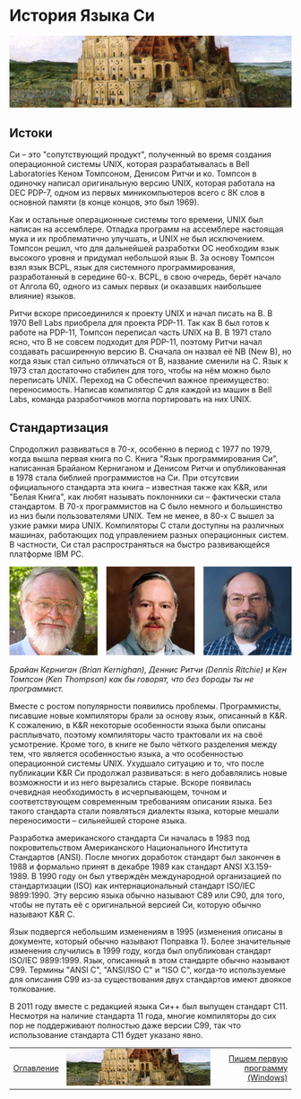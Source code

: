 # История Языка Си

![01](/LearnCinfo/Pictures/02_01.PNG)

## Истоки

Си – это "сопутствующий продукт", полученный во время создания операционной системы UNIX, которая разрабатывалась в Bell Laboratories Кеном Томпсоном, Денисом Ритчи и ко. Томпсон в одиночку написал оригинальную версию UNIX, которая работала на DEC PDP-7, одном из первых миникомпьютеров всего с 8К слов в основной памяти (в конце концов, это был 1969).

Как и остальные операционные системы того времени, UNIX был написан на ассемблере. Отладка программ на ассемблере настоящая мука и их проблематично улучшать, и UNIX не был исключением. Томпсон решил, что для дальнейшей разработки ОС необходим язык высокого уровня и придумал небольшой язык B. За основу Томпсон взял язык BCPL, язык для системного программирования, разработанный в середине 60-х. BCPL, в свою очередь, берёт начало от Алгола 60, одного из самых первых (и оказавших наибольшее влияние) языков.

Ритчи вскоре присоединился к проекту UNIX и начал писать на B. В 1970 Bell Labs приобрела для проекта PDP-11. Так как B был готов к работе на PDP-11, Томпсон переписал часть UNIX на B. В 1971 стало ясно, что B не совсем подходит для PDP-11, поэтому Ритчи начал создавать расширенную версию B. Сначала он назвал её NB (New B), но когда язык стал сильно отличаться от B, название сменили на C. Язык к 1973 стал достаточно стабилен для того, чтобы на нём можно было переписать UNIX. Переход на C обеспечил важное преимущество: переносимость. Написав компилятор C для каждой из машин в Bell Labs, команда разработчиков могла портировать на них UNIX.

## Стандартизация

Cпродолжил развиваться в 70-х, особенно в период с 1977 по 1979, когда вышла первая книга по C. Книга "Язык программирования Си", написанная Брайаном Керниганом и Денисом Ритчи и опубликованная в 1978 стала библией программистов на Си. При отсутсвии официального стандарта эта книга – известная также как K&R, или "Белая Книга", как любят называть поклонники си – фактически стала стандартом. В 70-х программистов на C было немного и большинство из низ были пользователями UNIX. Тем не менее, в 80-х C вышел за узкие рамки мира UNIX. Компиляторы C стали доступны на различных машинах, работающих под управлением разных операционных систем. В частности, Си стал распространяться на быстро развивающейся платформе IBM PC.

![01](/LearnCinfo/Pictures/02_02.jpg)

_Брайан Керниган (Brian Kernighan), Деннис Ритчи (Dennis Ritchie) и Кен Томпсон (Ken Thompson) как бы говорят, что без бороды ты не программист._

Вместе с ростом популярности появились проблемы. Программисты, писавшие новые компиляторы брали за основу язык, описанный в K&R. К сожалению, в K&R некоторые особенности языка были описаны расплывчато, поэтому компиляторы часто трактовали их на своё усмотрение. Кроме того, в книге не было чёткого разделения между тем, что является особенностью языка, а что особенностью операционной системы UNIX. Ухудшало ситуацию и то, что после публикации K&R Си продолжал развиваться: в него добавлялись новые возможности и из него вырезались старые. Вскоре появилась очевидная необходимость в исчерпывающем, точном и соответствующем современным требованиям описании языка. Без такого стандарта стали появляться диалекты языка, которые мешали переносимости – сильнейшей стороне языка.

Разработка американского стандарта Си началась в 1983 под покровительством Американского Национального Института Стандартов (ANSI). После многих доработок стандарт был закончен в 1988 и формально принят в декабре 1989 как стандарт ANSI X3.159-1989. В 1990 году он был утверждён международной организацией по стандартизации (ISO) как интернациональный стандарт ISO/IEC 9899:1990. Эту версию языка обычно называют C89 или C90, для того, чтобы не путать её с оригинальной версией Си, которую обычно называют K&R C.

Язык подвергся небольшим изменениям в 1995 (изменения описаны в документе, который обычно называют Поправка 1). Более значительные изменения случились в 1999 году, когда был опубликован стандарт ISO/IEC 9899:1999. Язык, описанный в этом стандарте обычно называют C99. Термины "ANSI C", "ANSI/ISO C" и "ISO C", когда-то используемые для описания C99 из-за существования двух стандартов имеют двоякое толкование.

В 2011 году вместе с редакцией языка Си++ был выпущен стандарт C11. Несмотря на наличие стандарта 11 года, многие компиляторы до сих пор не поддерживают полностью даже версии C99, так что использование стандарта С11 будет указано явно.

||||
|:-|:-:|-:|
[Оглавление](/LearnCinfo/README.md) | ![Вставка](/LearnCinfo/Pictures/02_01.PNG) | [Пишем первую программу (Windows)](/LearnCinfo/03_firststeps.md)